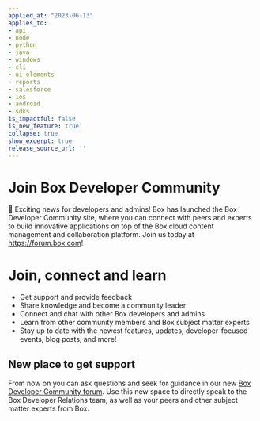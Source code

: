 ```yaml
---
applied_at: "2023-06-13"
applies_to: 
- api
- node
- python
- java
- windows
- cli
- ui-elements
- reports
- salesforce
- ios
- android
- sdks
is_impactful: false
is_new_feature: true
collapse: true
show_excerpt: true
release_source_url: ''
---
```


# Join Box Developer Community 

👋 Exciting news for developers and admins! Box has launched the Box Developer Community site, where you can connect with peers and experts to build innovative applications on top of the Box cloud content management and collaboration platform. Join us today at https://forum.box.com!

<!-- more -->

# Join, connect and learn

* Get support and provide feedback
* Share knowledge and become a community leader
* Connect and chat with other Box developers and admins 
* Learn from other community members and Box subject matter experts
* Stay up to date with the newest features, updates, developer-focused events, blog posts, and more!

## New place to get support

From now on you can ask questions and seek for guidance in our new [Box Developer Community forum][1]. Use this new space to  directly speak to the Box Developer Relations team, as well as your peers and other subject matter experts from Box.

[1]: https://forum.box.com/